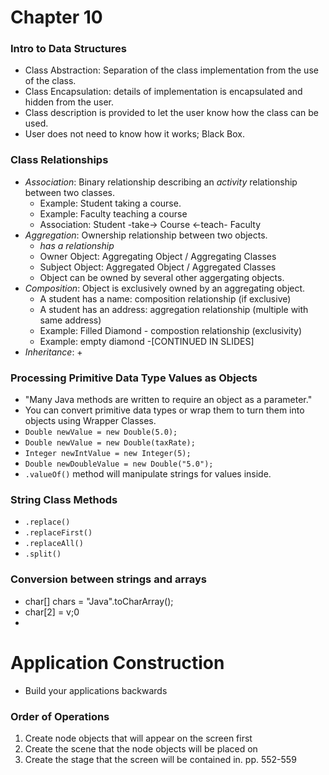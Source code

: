 # Chapter 10

### Intro to Data Structures
+ Class Abstraction: Separation of the class implementation from the use of the class.
+ Class Encapsulation: details of implementation is encapsulated and hidden from the user.
+ Class description is provided to let the user know how the class can be used.
+ User does not need to know how it works; Black Box.

### Class Relationships
+ _Association_: Binary relationship describing an _activity_ relationship between two classes.
  + Example: Student taking a course.
  + Example: Faculty teaching a course
  + Association: Student -take-> Course <-teach- Faculty
+ _Aggregation_: Ownership relationship between two objects.
  + _has a relationship_
  + Owner Object: Aggregating Object / Aggregating Classes
  + Subject Object: Aggregated Object / Aggregated Classes
  + Object can be owned by several other aggergating objects.
+ _Composition_: Object is exclusively owned by an aggregating object.
  + A student has a name: composition relationship (if exclusive)
  + A student has an address: aggregation relationship (multiple with same address)
  + Example: Filled Diamond - compostion relationship (exclusivity)
  + Example: empty diamond -[CONTINUED IN SLIDES]
+ _Inheritance_: 
  +

### Processing Primitive Data Type Values as Objects
+ "Many Java methods are written to require an object as a parameter."
+ You can convert primitive data types or wrap them to turn them into objects using Wrapper Classes.
+ `Double newValue = new Double(5.0);`
+ `Double newValue = new Double(taxRate);`
+ `Integer newIntValue = new Integer(5);`
+ `Double newDoubleValue = new Double("5.0");`
+ `.valueOf()` method will manipulate strings for values inside.

### String Class Methods
+  `.replace()`
+  `.replaceFirst()`
+  `.replaceAll()`
+  `.split()`

### Conversion between strings and arrays
+ char[] chars = "Java".toCharArray();
+ char[2] = v;0
+ 

# Application Construction
+ Build your applications backwards
                                
### Order of Operations
1. Create node objects that will appear on the screen first
2. Create the scene that the node objects will be placed on
3. Create the stage that the screen will be contained in.
pp. 552-559